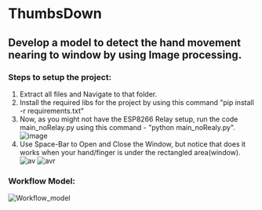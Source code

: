 # ThumbsDown
## Develop a model to detect the hand movement nearing to window by using Image processing.

### Steps to setup the project:
1. Extract all files and Navigate to that folder.
2. Install the required libs for the project by using this command "pip install -r requirements.txt"
3. Now, as you might not have the ESP8266 Relay setup, run the code main_noRelay.py using this command - "python main_noRealy.py".
![image](https://user-images.githubusercontent.com/42895491/146687505-c6041e61-a78c-4a49-b2ae-ee003b98334b.png)
4. Use Space-Bar to Open and Close the Window, but notice that does it works when your hand/finger is under the rectangled area(window).
![av](https://user-images.githubusercontent.com/42895491/146687359-a4835b56-3a25-4d3d-89ad-4e3323cddb30.gif)
![avr](https://user-images.githubusercontent.com/42895491/146687421-dd4d1587-2bd3-4692-a1e4-52e86b7b32d8.gif)

### Workflow Model:
![Workflow_model](https://user-images.githubusercontent.com/42895491/146687575-313dbec6-3126-40f1-9e3f-d39701ccc4f5.png)


